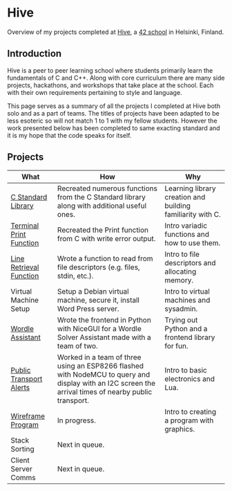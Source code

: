 # Hive

Overview of my projects completed at [Hive](https://www.hive.fi/en/), a [42 school](https://www.42network.org/) in Helsinki, Finland.

## Introduction

Hive is a peer to peer learning school where students primarily learn the fundamentals of C and C++. Along with core curriculum there are many side projects, hackathons, and workshops that take place at the school. Each with their own requirements pertaining to style and language. 

This page serves as a summary of all the projects I completed at Hive both solo and as a part of teams. The titles of projects have been adapted to be less esoteric so will not match 1 to 1 with my fellow students. However the work presented below has been completed to same exacting standard and it is my hope that the code speaks for itself. 

## Projects

| What | How | Why |
|---|---|---|
|  [C Standard Library](https://github.com/Tiisetso/hive_libft) | Recreated numerous functions from the C Standard library along with additional useful ones. | Learning library creation and building familiarity with C. |
| [Terminal Print Function](https://github.com/Tiisetso/hive_ft_printf) | Recreated the Print function from C with write error output. | Intro variadic functions and how to use them. |
| [Line Retrieval Function](https://github.com/Tiisetso/hive_get_next_line) | Wrote a function to read from file descriptors (e.g. files, stdin, etc.). | Intro to file descriptors and allocating memory. |
| Virtual Machine Setup | Setup a Debian virtual machine, secure it, install Word Press server. | Intro to virtual machines and sysadmin. |
| [Wordle Assistant](https://github.com/Tiisetso/hive_rush_wordle) | Wrote the frontend in Python with NiceGUI for a Wordle Solver Assistant made with a team of two. | Trying out Python and a frontend library for fun. |
| [Public Transport Alerts](https://github.com/Tiisetso/hive_esp8266) | Worked in a team of three using an ESP8266 flashed with NodeMCU to query and display with an I2C screen the arrival times of nearby public transport. | Intro to basic electronics and Lua. |
| [Wireframe Program](https://github.com/Tiisetso/hive_fdf) | In progress. | Intro to creating a program with graphics. |
| Stack Sorting | Next in queue. |  |
| Client Server Comms | Next in queue. |  |